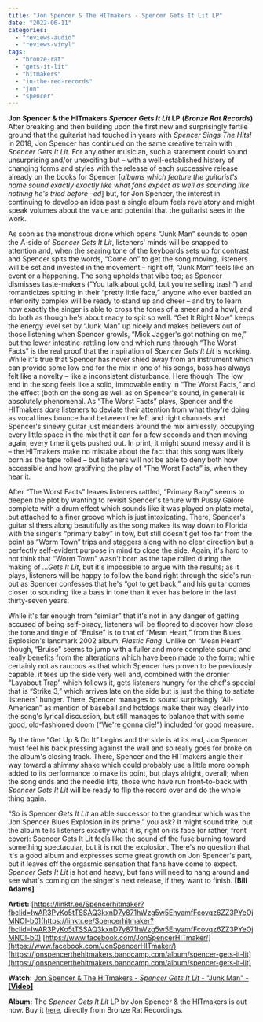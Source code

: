 ```yaml
---
title: "Jon Spencer & The HITmakers - Spencer Gets It Lit LP"
date: "2022-06-11"
categories: 
  - "reviews-audio"
  - "reviews-vinyl"
tags: 
  - "bronze-rat"
  - "gets-it-lit"
  - "hitmakers"
  - "in-the-red-records"
  - "jon"
  - "spencer"
---
```


**Jon Spencer & the HITmakers** **_Spencer Gets It Lit_ LP** **(_Bronze Rat Records_)** After breaking and then building upon the first new and surprisingly fertile ground that the guitarist had touched in years with _Spencer Sings The Hits!_ in 2018, Jon Spencer has continued on the same creative terrain with _Spencer Gets It Lit_. For any other musician, such a statement could sound unsurprising and/or unexciting but – with a well-established history of changing forms and styles with the release of each successive release already on the books for Spencer \[_albums which feature the guitarist's name sound exactly exactly like what fans expect as well as sounding like nothing he's tried before –ed_\] but, for Jon Spencer, the interest in continuing to develop an idea past a single album feels revelatory and might speak volumes about the value and potential that the guitarist sees in the work.

As soon as the monstrous drone which opens “Junk Man” sounds to open the A-side of _Spencer Gets It Lit_, listeners' minds will be snapped to attention and, when the searing tone of the keyboards sets up for contrast and Spencer spits the words, “Come on” to get the song moving, listeners will be set and invested in the movement – right off, “Junk Man” feels like an event or a happening. The song upholds that vibe too; as Spencer dismisses taste-makers (“You talk about gold, but you're selling trash”) and romanticizes spitting in their “pretty little face,” anyone who ever battled an inferiority complex will be ready to stand up and cheer – and try to learn how exactly the singer is able to cross the tones of a sneer and a howl, and do both as though he's about ready to spit so well. “Get It Right Now” keeps the energy level set by “Junk Man” up nicely and makes believers out of those listening when Spencer growls, “Mick Jagger's got nothing on me,” but the lower intestine-rattling low end which runs through “The Worst Facts” is the real proof that the inspiration of _Spencer Gets It Lit_ is working. While it's true that Spencer has never shied away from an instrument which can provide some low end for the mix in one of his songs, bass has always felt like a novelty – like a inconsistent disturbance. Here though. The low end in the song feels like a solid, immovable entity in “The Worst Facts,” and the effect (both on the song as well as on Spencer's sound, in general) is absolutely phenomenal. As “The Worst Facts” plays, Spencer and the HITmakers _dare_ listeners to deviate their attention from what they're doing as vocal lines bounce hard between the left and right channels and Spencer's sinewy guitar just meanders around the mix aimlessly, occupying every little space in the mix that it can for a few seconds and then moving again, every time it gets pushed out. In print, it might sound messy and it is – the HITmakers make no mistake about the fact that this song was likely born as the tape rolled – but listeners will not be able to deny both how accessible and how gratifying the play of “The Worst Facts” is, when they hear it.

After “The Worst Facts” leaves listeners rattled, “Primary Baby” seems to deepen the plot by wanting to revisit Spencer's tenure with Pussy Galore complete with a drum effect which sounds like it was played on plate metal, but attached to a finer groove which is just intoxicating. There, Spencer's guitar slithers along beautifully as the song makes its way down to Florida with the singer's “primary baby” in tow, but still doesn't get too far from the point as “Worm Town” trips and staggers along with no clear direction but a perfectly self-evident purpose in mind to close the side. Again, it's hard to not think that “Worm Town” wasn't born as the tape rolled during the making of _...Gets It Lit_, but it's impossible to argue with the results; as it plays, listeners will be happy to follow the band right through the side's run-out as Spencer confesses that he's “got to get back,” and his guitar comes closer to sounding like a bass in tone than it ever has before in the last thirty-seven years.

While it's far enough from “similar” that it's not in any danger of getting accused of being self-piracy, listeners will be floored to discover how close the tone and tingle of “Bruise” is to that of “Mean Heart,” from the Blues Explosion's landmark 2002 album, _Plastic Fang_. Unlike on “Mean Heart” though, “Bruise” seems to jump with a fuller and more complete sound and really benefits from the alterations which have been made to the form; while certainly not as raucous as that which Spencer has proven to be previously capable, it tees up the side very well and, combined with the dronier “Layabout Trap” which follows it, gets listeners hungry for the chef's special that is “Strike 3,” which arrives late on the side but is just the thing to satiate listeners' hunger. There, Spencer manages to sound surprisingly “All-American” as mention of baseball and hotdogs make their way clearly into the song's lyrical discussion, but still manages to balance that with some good, old-fashioned doom (“We're gonna die!”) included for good measure.

By the time “Get Up & Do It” begins and the side is at its end, Jon Spencer must feel his back pressing against the wall and so really goes for broke on the album's closing track. There, Spencer and the HITmakers angle their way toward a shimmy shake which could probably use a little more oomph added to its performance to make its point, but plays alright, overall; when the song ends and the needle lifts, those who have run front-to-back with _Spencer Gets It Lit_ will be ready to flip the record over and do the whole thing again.

“So is Spencer _Gets It Lit_ an able successor to the grandeur which was the Jon Spencer Blues Explosion in its prime,” you ask? It might sound trite, but the album tells listeners exactly what it is, right on its face (or rather, front cover): Spencer Gets It Lit feels like the sound of the fuse burning toward something spectacular, but it is not the explosion. There's no question that it's a good album and expresses some great growth on Jon Spencer's part, but it leaves off the orgasmic sensation that fans have come to expect. _Spencer Gets It Lit_ is hot and heavy, but fans will need to hang around and see what's coming on the singer's next release, if they want to finish. **\[Bill Adams\]**

**Artist:** [https://linktr.ee/Spencerhitmaker?fbclid=IwAR3PyKo5tTSSAQ3kxnD7y871hWzg5w5EhyamfFcovqz6ZZ3PYeOjMNOI-b0](https://linktr.ee/Spencerhitmaker?fbclid=IwAR3PyKo5tTSSAQ3kxnD7y871hWzg5w5EhyamfFcovqz6ZZ3PYeOjMNOI-b0) [https://www.facebook.com/JonSpencerHITmaker/](https://www.facebook.com/JonSpencerHITmaker/) [https://jonspencerthehitmakers.bandcamp.com/album/spencer-gets-it-lit](https://jonspencerthehitmakers.bandcamp.com/album/spencer-gets-it-lit)

**Watch:** [Jon Spencer & The HITmakers - _Spencer Gets It Lit_ - "Junk Man" - **\[Video\]**](https://www.youtube.com/watch?v=sRfXXlv-NMU)

**Album:** The _Spencer Gets It Lit_ LP by Jon Spencer & the HITmakers is out now. Buy it [here](https://bronzerat.com/), directly from Bronze Rat Recordings.
